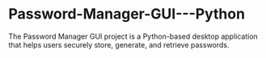 # Password-Manager-GUI---Python
The Password Manager GUI project is a Python-based desktop application that helps users securely store, generate, and retrieve passwords.
